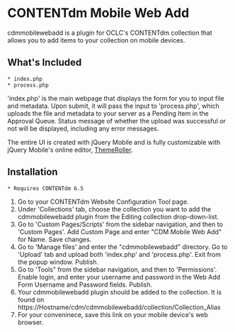 CONTENTdm Mobile Web Add
===============

cdmmobilewebadd is a plugin for OCLC's CONTENTdm collection that allows you to add items to your collection on mobile devices. 

What's Included
--------------
    * index.php
    * process.php

'index.php' is the main webpage that displays the form for you to input file and metadata. Upon submit, it will pass the input to 'process.php', which uploads the file and metadata to your server as a Pending Item in the Approval Queue. 
Status message of whether the upload was successful or not will be displayed, including any error messages. 

The entire UI is created with jQuery Mobile and is fully customizable with jQuery Mobile's online editor, [ThemeRoller](http://jquerymobile.com/themeroller/).

Installation
---------------
    * Requires CONTENTdm 6.5

1. Go to your CONTENTdm Website Configuration Tool page.
2. Under 'Collections' tab, choose the collection you want to add the cdmmobilewebadd plugin from the Editing collection drop-down-list.
3. Go to 'Custom Pages/Scripts' from the sidebar navigation, and then to 'Custom Pages'. Add Custom Page and enter "CDM Mobile Web Add" for Name. Save changes.
4. Go to 'Manage files' and enter the "cdmmobilewebadd" directory. Go to 'Upload' tab and upload both 'index.php' and 'process.php'. Exit from the popup window. Publish.
5. Go to 'Tools" from the sidebar navigation, and then to 'Permissions'. Enable login, and enter your username and password in the Web Add Form Username and Password fields. Publish.
6. Your cdmmobilewebadd plugin should be added to the collection. It is found on https://Hostname/cdm/cdmmobilewebadd/collection/Collection_Alias
7. For your conveninece, save this link on your mobile device's web browser.



